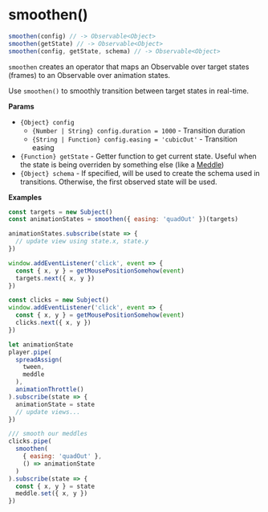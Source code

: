 # smoothen()

```js
smoothen(config) // -> Observable<Object>
smoothen(getState) // -> Observable<Object>
smoothen(config, getState, schema) // -> Observable<Object>
```

`smoothen` creates an operator that maps an Observable over
target states (frames) to an Observable over animation states.

Use `smoothen()` to smoothly transition between target states in
real-time.

**Params**

* `{Object} config`
  * `{Number | String} config.duration = 1000` - Transition duration
  * `{String | Function} config.easing = 'cubicOut'` - Transition easing
* `{Function} getState` - Getter function to get current state. Useful
  when the state is being overriden by something else (like a [Meddle](/api/meddle))
* `{Object} schema` - If specified, will be used to create the schema
  used in transitions. Otherwise, the first observed state will be used.

**Examples**

```js
const targets = new Subject()
const animationStates = smoothen({ easing: 'quadOut' })(targets)

animationStates.subscribe(state => {
  // update view using state.x, state.y
})

window.addEventListener('click', event => {
  const { x, y } = getMousePositionSomehow(event)
  targets.next({ x, y })
})
```

```js
const clicks = new Subject()
window.addEventListener('click', event => {
  const { x, y } = getMousePositionSomehow(event)
  clicks.next({ x, y })
})

let animationState
player.pipe(
  spreadAssign(
    tween,
    meddle
  ),
  animationThrottle()
).subscribe(state => {
  animationState = state
  // update views...
})

/// smooth our meddles
clicks.pipe(
  smoothen(
    { easing: 'quadOut' },
    () => animationState
  )
).subscribe(state => {
  const { x, y } = state
  meddle.set({ x, y })
})
```
